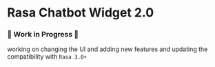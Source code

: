 # Rasa Chatbot Widget 2.0

### 🚧 Work in Progress 🚧
working on changing the UI and adding new features and updating the compatibility with `Rasa 3.0+`
